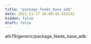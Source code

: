 ```yaml
---
title: "package_feeds_base_adb"
date: 2021-11-27 16:08:43.415132
hidden: false
draft: false
---
```


ath79/generic/package_feeds_base_adb

